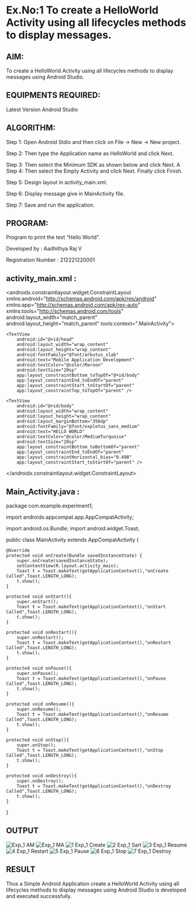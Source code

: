 # Ex.No:1 To create a HelloWorld Activity using all lifecycles methods to display messages.


## AIM:

To create a HelloWorld Activity using all lifecycles methods to display messages using Android Studio.

## EQUIPMENTS REQUIRED:

Latest Version Android Studio

## ALGORITHM:

Step 1: Open Android Stdio and then click on File -> New -> New project.

Step 2: Then type the Application name as HelloWorld and click Next. 

Step 3: Then select the Minimum SDK as shown below and click Next.
A
Step 4: Then select the Empty Activity and click Next. Finally click Finish.

Step 5: Design layout in activity_main.xml.

Step 6: Display message give in MainActivity file.

Step 7: Save and run the application.

## PROGRAM:

Program to print the text “Hello World”.

Developed by : Aadhithya Raj V

Registration Number : 212221220001

## activity_main.xml :

<?xml version="1.0" encoding="utf-8"?>
<androidx.constraintlayout.widget.ConstraintLayout xmlns:android="http://schemas.android.com/apk/res/android"
    xmlns:app="http://schemas.android.com/apk/res-auto"
    xmlns:tools="http://schemas.android.com/tools"
    android:layout_width="match_parent"
    android:layout_height="match_parent"
    tools:context=".MainActivity">

    <TextView
        android:id="@+id/head"
        android:layout_width="wrap_content"
        android:layout_height="wrap_content"
        android:fontFamily="@font/arbutus_slab"
        android:text="Mobile Application Development"
        android:textColor="@color/Maroon"
        android:textSize="20sp"
        app:layout_constraintBottom_toTopOf="@+id/body"
        app:layout_constraintEnd_toEndOf="parent"
        app:layout_constraintStart_toStartOf="parent"
        app:layout_constraintTop_toTopOf="parent" />

    <TextView
        android:id="@+id/body"
        android:layout_width="wrap_content"
        android:layout_height="wrap_content"
        android:layout_marginBottom="356dp"
        android:fontFamily="@font/expletus_sans_medium"
        android:text="HELLO WORLD"
        android:textColor="@color/MediumTurquoise"
        android:textSize="20sp"
        app:layout_constraintBottom_toBottomOf="parent"
        app:layout_constraintEnd_toEndOf="parent"
        app:layout_constraintHorizontal_bias="0.498"
        app:layout_constraintStart_toStartOf="parent" />
</androidx.constraintlayout.widget.ConstraintLayout>

## Main_Activity.java : 

package com.example.experiment1;

import androidx.appcompat.app.AppCompatActivity;

import android.os.Bundle;
import android.widget.Toast;

public class MainActivity extends AppCompatActivity {

    @Override
    protected void onCreate(Bundle savedInstanceState) {
        super.onCreate(savedInstanceState);
        setContentView(R.layout.activity_main);
        Toast t = Toast.makeText(getApplicationContext(),"onCreate Called",Toast.LENGTH_LONG);
        t.show();
    }

    protected void onStart(){
        super.onStart();
        Toast t = Toast.makeText(getApplicationContext(),"onStart Called",Toast.LENGTH_LONG);
        t.show();
    }

    protected void onRestart(){
        super.onRestart();
        Toast t = Toast.makeText(getApplicationContext(),"onRestart Called",Toast.LENGTH_LONG);
        t.show();
    }

    protected void onPause(){
        super.onPause();
        Toast t = Toast.makeText(getApplicationContext(),"onPause Called",Toast.LENGTH_LONG);
        t.show();
    }

    protected void onResume(){
        super.onResume();
        Toast t = Toast.makeText(getApplicationContext(),"onResume Called",Toast.LENGTH_LONG);
        t.show();
    }

    protected void onStop(){
        super.onStop();
        Toast t = Toast.makeText(getApplicationContext(),"onStop Called",Toast.LENGTH_LONG);
        t.show();
    }

    protected void onDestroy(){
        super.onDestroy();
        Toast t = Toast.makeText(getApplicationContext(),"onDestroy Called",Toast.LENGTH_LONG);
        t.show();
    }
}

## OUTPUT

![Exp_1 AM]("C:\Users\Aadhithya\Pictures\Screenshots\mobileex1.png")
![Exp_1 MA](https://github.com/Anbuselvan04/Mobile-Application-Development/assets/119410896/d4ebad4f-8260-4aa3-9607-d78006345e39)
![1  Exp_1 Create](https://github.com/Anbuselvan04/Mobile-Application-Development/assets/119410896/c0312c53-3bec-44b8-ac5f-7e15111301fe)
![2  Exp_1 Sart](https://github.com/Anbuselvan04/Mobile-Application-Development/assets/119410896/8f399638-67b3-455e-9d3a-45fea19c6435)
![3  Exp_1 Resume](https://github.com/Anbuselvan04/Mobile-Application-Development/assets/119410896/099ca09d-d84c-44be-93ef-a83ae9db1a84)
![4  Exp_1 Restart](https://github.com/Anbuselvan04/Mobile-Application-Development/assets/119410896/b127b62a-99b1-456a-bf61-81384e1e198e)
![5  Exp_1 Pause](https://github.com/Anbuselvan04/Mobile-Application-Development/assets/119410896/2a58676a-e155-4b74-9773-1321c45bb4e1)
![6  Exp_1 Stop](https://github.com/Anbuselvan04/Mobile-Application-Development/assets/119410896/3cfb64f8-d2bf-455f-8e69-7c92d4f62518)
![7  Exp_1 Destroy](https://github.com/Anbuselvan04/Mobile-Application-Development/assets/119410896/d39c3c0b-e076-45cc-8ba8-550caa04b2fa)



## RESULT
Thus a Simple Android Application create a HelloWorld Activity using all lifecycles methods to display messages using Android Studio is developed and executed successfully.
